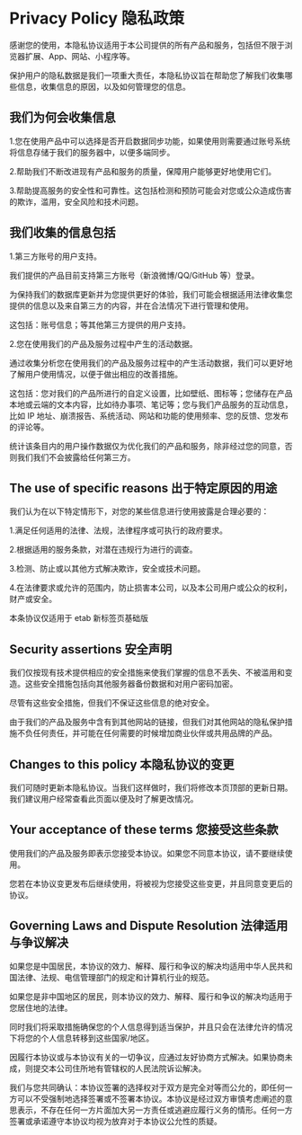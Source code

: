 # Privacy Policy 隐私政策 [​](#privacy-policy-隐私政策)

感谢您的使用，本隐私协议适用于本公司提供的所有产品和服务，包括但不限于浏览器扩展、App、网站、小程序等。

保护用户的隐私数据是我们一项重大责任，本隐私协议旨在帮助您了解我们收集哪些信息，收集信息的原因，以及如何管理您的信息。

## 我们为何会收集信息 [​](#我们为何会收集信息)

1.您在使用产品中可以选择是否开启数据同步功能，如果使用则需要通过账号系统将信息存储于我们的服务器中，以便多端同步。

2.帮助我们不断改进现有产品和服务的质量，保障用户能够更好地使用它们。

3.帮助提高服务的安全性和可靠性。这包括检测和预防可能会对您或公众造成伤害的欺诈，滥用，安全风险和技术问题。

## 我们收集的信息包括 [​](#我们收集的信息包括)

1.第三方账号的用户支持。

我们提供的产品目前支持第三方账号（新浪微博/QQ/GitHub 等）登录。

为保持我们的数据库更新并为您提供更好的体验，我们可能会根据适用法律收集您提供的信息以及来自第三方的内容，并在合法情况下进行管理和使用。

这包括：账号信息；等其他第三方提供的用户支持。

2.您在使用我们的产品及服务过程中产生的活动数据。

通过收集分析您在使用我们的产品及服务过程中的产生活动数据，我们可以更好地了解用户使用情况，以便于做出相应的改善措施。

这包括：您对我们的产品所进行的自定义设置，比如壁纸、图标等；您储存在产品本地或云端的文本内容，比如待办事项、笔记等；您与我们产品服务的互动信息，比如 IP 地址、崩溃报告、系统活动、网站和功能的使用频率、您的反馈、您发布的评论等。

统计该条目内的用户操作数据仅为优化我们的产品和服务，除非经过您的同意，否则我们我们不会披露给任何第三方。

## The use of specific reasons 出于特定原因的用途 [​](#the-use-of-specific-reasons-出于特定原因的用途)

我们认为在以下特定情形下，对您的某些信息进行使用披露是合理必要的：

1.满足任何适用的法律、法规，法律程序或可执行的政府要求。

2.根据适用的服务条款，对潜在违规行为进行的调查。

3.检测、防止或以其他方式解决欺诈，安全或技术问题。

4.在法律要求或允许的范围内，防止损害本公司，以及本公司用户或公众的权利，财产或安全。

本条协议仅适用于 etab 新标签页基础版

## Security assertions 安全声明 [​](#security-assertions-安全声明)

我们仅按现有技术提供相应的安全措施来使我们掌握的信息不丢失、不被滥用和变造。这些安全措施包括向其他服务器备份数据和对用户密码加密。

尽管有这些安全措施，但我们不保证这些信息的绝对安全。

由于我们的产品及服务中含有到其他网站的链接，但我们对其他网站的隐私保护措施不负任何责任，并可能在任何需要的时候增加商业伙伴或共用品牌的产品。

## Changes to this policy 本隐私协议的变更 [​](#changes-to-this-policy-本隐私协议的变更)

我们可随时更新本隐私协议。当我们这样做时，我们将修改本页顶部的更新日期。我们建议用户经常查看此页面以便及时了解更改情况。

## Your acceptance of these terms 您接受这些条款 [​](#your-acceptance-of-these-terms-您接受这些条款)

使用我们的产品及服务即表示您接受本协议。如果您不同意本协议，请不要继续使用。

您若在本协议变更发布后继续使用，将被视为您接受这些变更，并且同意变更后的协议。

## Governing Laws and Dispute Resolution 法律适用与争议解决 [​](#governing-laws-and-dispute-resolution-法律适用与争议解决)

如果您是中国居民，本协议的效力、解释、履行和争议的解决均适用中华人民共和国法律、法规、电信管理部门的规定和计算机行业的规范。

如果您是非中国地区的居民，则本协议的效力、解释、履行和争议的解决均适用于您居住地的法律。

同时我们将采取措施确保您的个人信息得到适当保护，并且只会在法律允许的情况下将您的个人信息转移到这些国家/地区。

因履行本协议或与本协议有关的一切争议，应通过友好协商方式解决。如果协商未成，则提交本公司住所地有管辖权的人民法院诉讼解决。

我们与您共同确认：本协议签署的选择权对于双方是完全对等而公允的，即任何一方可以不受强制地选择签署或不签署本协议。本协议是经过双方审慎考虑阐述的意思表示，不存在任何一方片面加大另一方责任或逃避应履行义务的情形。任何一方签署或承诺遵守本协议均视为放弃对于本协议公允性的质疑。
